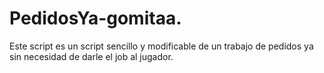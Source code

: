 # PedidosYa-gomitaa.
Este script es un script sencillo y modificable de un trabajo de pedidos ya sin necesidad de darle el job al jugador.
